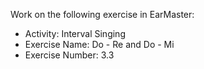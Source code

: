 Work on the following exercise in EarMaster:
- Activity: Interval Singing
- Exercise Name: Do - Re and Do - Mi
- Exercise Number: 3.3
